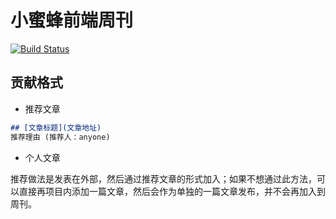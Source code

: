 # 小蜜蜂前端周刊

[![Build Status](https://travis-ci.org/bee-fe/FE-Weekly.svg?branch=develop)](https://travis-ci.org/bee-fe/FE-Weekly)

## 贡献格式

+ 推荐文章

```markdown
## [文章标题](文章地址)
推荐理由 (推荐人：anyone)
```

+ 个人文章

推荐做法是发表在外部，然后通过推荐文章的形式加入；如果不想通过此方法，可以直接再项目内添加一篇文章，然后会作为单独的一篇文章发布，并不会再加入到周刊。